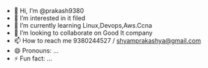 - 👋 Hi, I’m @prakash9380
- 👀 I’m interested in it filed
- 🌱 I’m currently learning Linux,Devops,Aws.Ccna
- 💞️ I’m looking to collaborate on Good It company
- 📫 How to reach me 9380244527 / shyamprakashya@gmail.com
- 😄 Pronouns: ...
- ⚡ Fun fact: ...

<!---
prakash9380/prakash9380 is a ✨ special ✨ repository because its `README.md` (this file) appears on your GitHub profile.
You can click the Preview link to take a look at your changes.
--->
